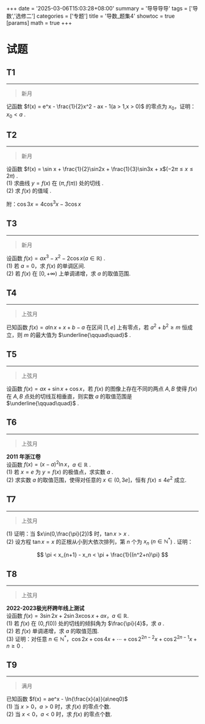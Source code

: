 +++
date = '2025-03-06T15:03:28+08:00'
summary = '导导导导'
tags = ['导数','选修二']
categories = ['专题']
title = '导数_题集4'
showtoc = true
[params]
    math = true
+++

# 试题

## T1
-------
> 新月

记函数 $f(x) = e^x - \frac{1}{2}x^2 - ax - 1(a > 1,x > 0)$ 的零点为 $x_0$，证明：$x_0 < a$ .      

## T2
------
> 新月

设函数 $f(x) = \sin x + \frac{1}{2}\sin2x + \frac{1}{3}\sin3x + x$$(-2\pi\leq x\leq 2\pi)$ .    
(1) 求曲线 $y = f(x)$ 在 $(\pi,f(\pi))$ 处的切线 .     
(2) 求 $f(x)$ 的值域 .      

附：$\cos3x = 4\cos^3 x - 3\cos x$       

## T3
------
> 新月

设函数 $f(x) = ax^3 - x^2 - 2\cos x(a\in\mathbb{R})$ .     
(1) 若 $a = 0$，求 $f(x)$ 的单调区间.      
(2) 若 $f(x)$ 在 $[0,+\infty)$ 上单调递增，求 $a$ 的取值范围.        

## T4
--------
> 上弦月

已知函数 $f(x) = a\ln x + x + b - a$ 在区间 $[1,e]$ 上有零点，若 $a^2 + b^2 \geq m$ 恒成立，则 $m$ 的最大值为 $\underline{\qquad\quad}$ .    


## T5
--------
> 上弦月

设函数 $f(x) = ax + \sin x + \cos x$，若 $f(x)$ 的图像上存在不同的两点 $A,B$ 使得 $f(x)$ 在 $A,B$ 点处的切线互相垂直，则实数 $a$ 的取值范围是 $\underline{\qquad\quad}$ .      

## T6
-------
> 上弦月

**2011 年浙江卷**         
设函数 $f(x) = (x-a)^2\ln x$，$a\in\mathbb{R}$ .      
(1) 若 $x = e$ 为 $y = f(x)$ 的极值点，求实数 $a$ .      
(2) 求实数 $a$ 的取值范围，使得对任意的 $x\in(0,3e]$，恒有 $f(x) \leq 4e^2$ 成立. 

## T7
-------
> 上弦月

(1) 证明：当 $x\in(0,\frac{\pi}{2})$ 时，$\tan x > x$ .     
(2) 设方程 $\tan x = x$ 的正根从小到大依次排列，第 $n$ 个为 $x_n$ ($n\in\mathbb{N^*}$) . 证明：   

$$
\pi < x_{n+1} - x_n < \pi + \frac{1}{(n^2+n)\pi}
$$

## T8
-------
> 上弦月   

**2022-2023极光杯跨年线上测试**     
设函数 $f(x) = 3\sin 2x + 2\sin 3x\cos x + ax$，$a\in\mathbb{R}$.     
(1) 若 $f(x)$ 在 $(0,f(0))$ 处的切线的倾斜角为 $\frac{\pi}{4}$，求 $a$ .     
(2) 若 $f(x)$ 单调递增，求 $a$ 的取值范围.     
(3) 证明：对任意 $n\in\mathbb{N^*}$，$\cos 2x + \cos 4x + \cdots + \cos 2^{2n-2}x + \cos 2^{2n-1}x + n \geq 0$ .     

## T9
---------
> 满月

已知函数 $f(x) = ae^x - \ln{\frac{x}{a}}(a\neq0)$        
(1) 当 $x > 0$，$a > 0$ 时，求 $f(x)$ 的零点个数.          
(2) 当 $x < 0$，$a < 0$ 时，求 $f(x)$ 的零点个数.    



